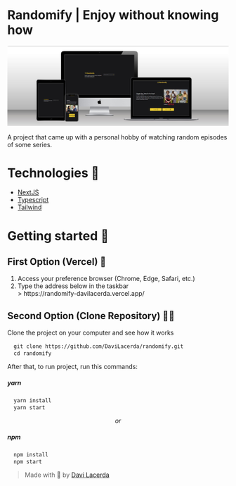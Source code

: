 # Randomify | Enjoy without knowing how

![Randomify Mockup](https://github.com/DaviLacerda/portfolio/blob/main/public/mockups/randomify-mockup.jpeg)

A project that came up with a personal hobby of watching random episodes of some series.

# Technologies 👾

  * [NextJS](https://nextjs.org/)
  * [Typescript](https://www.typescriptlang.org/)
  * [Tailwind](https://tailwindcss.com/)

# Getting started 🚀

## First Option (Vercel) 🔺

<ol>
  <li>Access your preference browser (Chrome, Edge, Safari, etc.)</li>
  <li>Type the address below in the taskbar</li>
  > https://randomify-davilacerda.vercel.app/
</ol>

## Second Option (Clone Repository) 👩‍💻

Clone the project on your computer and see how it works

```
  git clone https://github.com/DaviLacerda/randomify.git
  cd randomify
```

After that, to run project, run this commands:

##### yarn
```
  yarn install
  yarn start
```
<p align="center">  <i>or</i> </p>

##### npm
```
  npm install
  npm start
```

> Made with 💜 by [Davi Lacerda](https://github.com/davilacerda)
